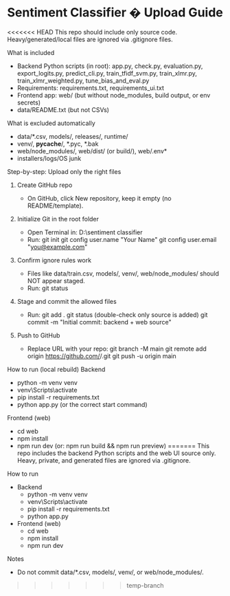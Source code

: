 # Sentiment Classifier � Upload Guide

<<<<<<< HEAD
This repo should include only source code. Heavy/generated/local files are ignored via .gitignore files.

What is included
- Backend Python scripts (in root): app.py, check.py, evaluation.py, export_logits.py, predict_cli.py, train_tfidf_svm.py, train_xlmr.py, train_xlmr_weighted.py, tune_bias_and_eval.py
- Requirements: requirements.txt, requirements_ui.txt
- Frontend app: web/ (but without node_modules, build output, or env secrets)
- data/README.txt (but not CSVs)

What is excluded automatically
- data/*.csv, models/, releases/, runtime/
- venv/, __pycache__/, *.pyc, *.bak
- web/node_modules/, web/dist/ (or build/), web/.env*
- installers/logs/OS junk

Step-by-step: Upload only the right files
1) Create GitHub repo
   - On GitHub, click New repository, keep it empty (no README/template).

2) Initialize Git in the root folder
   - Open Terminal in: D:\sentiment classifier
   - Run:
     git init
     git config user.name "Your Name"
     git config user.email "you@example.com"

3) Confirm ignore rules work
   - Files like data/train.csv, models/, venv/, web/node_modules/ should NOT appear staged.
   - Run:
     git status

4) Stage and commit the allowed files
   - Run:
     git add .
     git status   (double-check only source is added)
     git commit -m "Initial commit: backend + web source"

5) Push to GitHub
   - Replace URL with your repo:
     git branch -M main
     git remote add origin https://github.com/<your-username>/<your-repo>.git
     git push -u origin main

How to run (local rebuild)
Backend
- python -m venv venv
- venv\Scripts\activate
- pip install -r requirements.txt
- python app.py   (or the correct start command)

Frontend (web)
- cd web
- npm install
- npm run dev   (or: npm run build && npm run preview)
=======
This repo includes the backend Python scripts and the web UI source only. Heavy, private, and generated files are ignored via .gitignore.

How to run
- Backend
  - python -m venv venv
  - venv\Scripts\activate
  - pip install -r requirements.txt
  - python app.py
- Frontend (web)
  - cd web
  - npm install
  - npm run dev

Notes
- Do not commit data/*.csv, models/, venv/, or web/node_modules/.
>>>>>>> temp-branch
